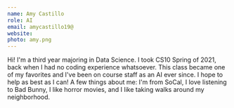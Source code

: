 ```yaml
---
name: Amy Castillo
role: AI
email: amycastillo19@
website:
photo: amy.png
---
```

Hi! I'm a third year majoring in Data Science. I took CS10 Spring of 2021, back when I had no coding experience whatsoever. This class became one of my favorites and I've been on course staff as an AI ever since. I hope to help as best as I can! A few things about me: I'm from SoCal, I love listening to Bad Bunny, I like horror movies, and I like taking walks around my neighborhood. 
